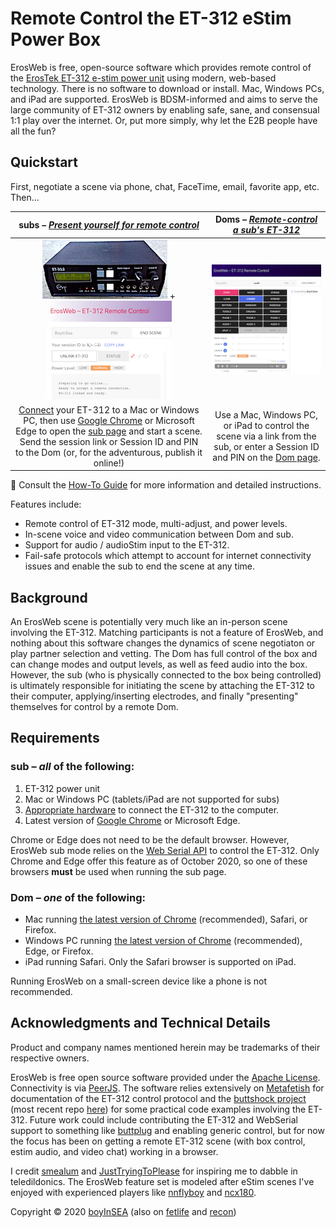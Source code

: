 # Remote Control the ET-312 eStim Power Box

ErosWeb is free, open-source software which provides remote control of the [ErosTek ET-312 e-stim power unit](https://erostek.com/products/et312b-digital-power-unit) using modern, web-based technology.  There is no software to download or install.  Mac, Windows PCs, and iPad are supported.  ErosWeb is BDSM-informed and aims to serve the large community of ET-312 owners by enabling safe, sane, and consensual 1:1 play over the internet.  Or, put more simply, why let the E2B people have all the fun?

## Quickstart
First, negotiate a scene via phone, chat, FaceTime, email, favorite app, etc.  Then...

|subs – [*Present yourself for remote control*](/sub.html)|Doms – [*Remote-control a sub's ET-312*](/Dom.html)|
|:--:|:--:|
|![ET-312](/assets/et312.jpg) + ![sub mode](/assets/sub-image.png)|![Dom mode](/assets/Dom-image.png)|
|[Connect][connect] your ET-312 to a Mac or Windows PC, then use [Google Chrome][chrome] or Microsoft Edge to open the [sub page](/sub.html) and start a scene.  Send the session link or Session ID and PIN to the Dom (or, for the adventurous, publish it online!)|Use a Mac, Windows PC, or iPad to control the scene via a link from the sub, or enter a Session ID and PIN on the [Dom page](/Dom.html).|

&#x1F4D8; Consult the [How-To Guide](/ErosWeb/documentation.html) for more information and detailed instructions.

Features include:
* Remote control of ET-312 mode, multi-adjust, and power levels.
* In-scene voice and video communication between Dom and sub.
* Support for audio / audioStim input to the ET-312.
* Fail-safe protocols which attempt to account for internet connectivity issues and enable the sub to end the scene at any time.

## Background
An ErosWeb scene is potentially very much like an in-person scene involving the ET-312.  Matching participants is not a feature of ErosWeb, and nothing about this software changes the dynamics of scene negotiaton or play partner selection and vetting.  The Dom has full control of the box and can change modes and output levels, as well as feed audio into the box.  However, the sub (who is physically connected to the box being controlled) is ultimately responsible for initiating the scene by attaching the ET-312 to their computer, applying/inserting electrodes, and finally "presenting" themselves for control by a remote Dom.

## Requirements

### **sub** – _all_ of the following:
1. ET-312 power unit
2. Mac or Windows PC (tablets/iPad are not supported for subs)
3. [Appropriate hardware][connect] to connect the ET-312 to the computer.
4. Latest version of [Google Chrome][chrome] or Microsoft Edge.

Chrome or Edge does not need to be the default browser.  However, ErosWeb sub mode relies on the [Web Serial API](https://github.com/WICG/serial/blob/gh-pages/EXPLAINER.md) to control the ET-312.  Only Chrome and Edge offer this feature as of October 2020, so one of these browsers **must** be used when running the sub page.

### **Dom** – _one_ of the following:
* Mac running [the latest version of Chrome][chrome] (recommended), Safari, or Firefox.
* Windows PC running [the latest version of Chrome][chrome] (recommended), Edge, or Firefox.
* iPad running Safari.  Only the Safari browser is supported on iPad.

Running ErosWeb on a small-screen device like a phone is not recommended.

## Acknowledgments and Technical Details

Product and company names mentioned herein may be trademarks of their respective owners.

ErosWeb is free open source software provided under the [Apache License](http://www.apache.org/licenses/LICENSE-2.0).  Connectivity is via [PeerJS](https://peerjs.com).  The software relies extensively on [Metafetish](https://stpihkal.docs.buttplug.io/hardware/erostek-et312b.html) for documentation of the ET-312 control protocol and the [buttshock project](https://github.com/buttshock) (most recent repo [here](https://github.com/nannook206/buttshock-py)) for some practical code examples involving the ET-312.  Future work could include contributing the ET-312 and WebSerial support to something like [buttplug](https://https://buttplug.io/) and enabling generic control, but for now the focus has been on getting a remote ET-312 scene (with box control, estim audio, and video chat) working in a browser.

I credit [smealum](https://www.youtube.com/watch?v=CsQ2VWEfduM) and [JustTryingToPlease](https://www.recon.com/JustTryingToPlease) for inspiring me to dabble in teledildonics.  The ErosWeb feature set is modeled after eStim scenes I've enjoyed with experienced players like [nnflyboy]( https://www.recon.com/nnflyboy) and [ncx180](https://www.recon.com/ncx180).

Copyright &#169; 2020 [boyInSEA](mailto:boyinsea59@yahoo.com) (also on [fetlife](https://fetlife.com/users/763523) and [recon](https://www.recon.com/boyinsea))

[chrome]: https://www.google.com/chrome/
[connect]: /ErosWeb/documentation.html#physically-connecting-the-et-312
